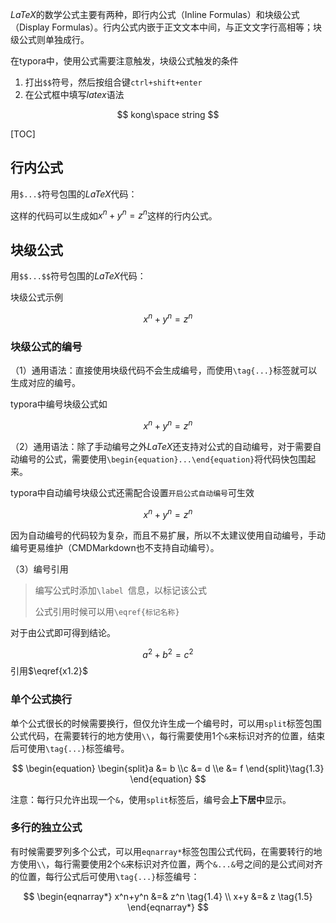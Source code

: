 *LaTeX*的数学公式主要有两种，即行内公式（Inline Formulas）和块级公式（Display Formulas）。行内公式内嵌于正文文本中间，与正文文字行高相等；块级公式则单独成行。

在typora中，使用公式需要注意触发，块级公式触发的条件

1. 打出`$$`符号，然后按组合键`ctrl+shift+enter`
2. 在公式框中填写*latex*语法

$$
kong\space string
$$



[TOC]



## 行内公式

用`$...$`符号包围的*LaTeX*代码：

这样的代码可以生成如$x^n+y^n=z^n$这样的行内公式。

## 块级公式

用`$$...$$`符号包围的*LaTeX*代码：

块级公式示例

$$
x^n + y^n = z^n
$$




### 块级公式的编号

（1）通用语法：直接使用块级代码不会生成编号，而使用`\tag{...}`标签就可以生成对应的编号。

typora中编号块级公式如

$$
x^n+y^n=z^n\tag{1.1}
$$


（2）通用语法：除了手动编号之外*LaTeX*还支持对公式的自动编号，对于需要自动编号的公式，需要使用`\begin{equation}...\end{equation}`将代码快包围起来。

typora中自动编号块级公式还需配合设置`开启公式自动编号`可生效

$$
\begin{equation}
x^n+y^n=z^n
\end{equation}
$$


因为自动编号的代码较为复杂，而且不易扩展，所以不太建议使用自动编号，手动编号更易维护（CMDMarkdown也不支持自动编号）。



（3）编号引用

> 编写公式时添加`\label `信息，以标记该公式
>
> 公式引用时候可以用`\eqref{标记名称}`

对于由公式即可得到结论。

$$
a^2+b^2=c^2 \tag{1.2} \label{x1.2}
$$
引用$\eqref{x1.2}$



### 单个公式换行

单个公式很长的时候需要换行，但仅允许生成一个编号时，可以用`split`标签包围公式代码，在需要转行的地方使用`\\`，每行需要使用1个`&`来标识对齐的位置，结束后可使用`\tag{...}`标签编号。

$$
\begin{equation}
\begin{split}a &= b \\c &= d \\e &= f \end{split}\tag{1.3}
\end{equation}
$$




注意：每行只允许出现一个`&`，使用`split`标签后，编号会**上下居中**显示。

### 多行的独立公式

有时候需要罗列多个公式，可以用`eqnarray*`标签包围公式代码，在需要转行的地方使用`\\`，每行需要使用2个`&`来标识对齐位置，两个`&...&`号之间的是公式间对齐的位置，每行公式后可使用`\tag{...}`标签编号：

$$
\begin{eqnarray*}
x^n+y^n &=& z^n \tag{1.4} \\
x+y &=& z \tag{1.5}
\end{eqnarray*}
$$




